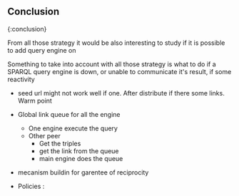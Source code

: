 ## Conclusion
{:conclusion}

From all those strategy it would be also interesting to study if it is possible to add query engine on

Something to take into account with all those strategy is what to do if a SPARQL query engine is down,
or unable to communicate it's result, if some reactivity


- seed url might not work well if one.  After distribute if there some links. Warm point

- Global link queue for all the engine
    - One engine execute the query
    - Other peer 
        - Get the triples
        - get the link from the queue
        - main engine does the queue

- mecanism buildin for garentee of reciprocity
- Policies :